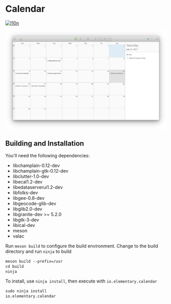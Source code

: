 # Calendar
[![l10n](https://l10n.elementary.io/widgets/calendar/-/svg-badge.svg)](https://l10n.elementary.io/projects/calendar)

![Screenshot](data/screenshot.png?raw=true)

## Building and Installation

You'll need the following dependencies:

* libchamplain-0.12-dev
* libchamplain-gtk-0.12-dev
* libclutter-1.0-dev
* libecal1.2-dev
* libedataserverui1.2-dev
* libfolks-dev
* libgee-0.8-dev
* libgeocode-glib-dev
* libglib2.0-dev
* libgranite-dev >= 5.2.0
* libgtk-3-dev
* libical-dev
* meson
* valac

Run `meson build` to configure the build environment. Change to the build directory and run `ninja` to build

    meson build --prefix=/usr
    cd build
    ninja

To install, use `ninja install`, then execute with `io.elementary.calendar`

    sudo ninja install
    io.elementary.calendar
